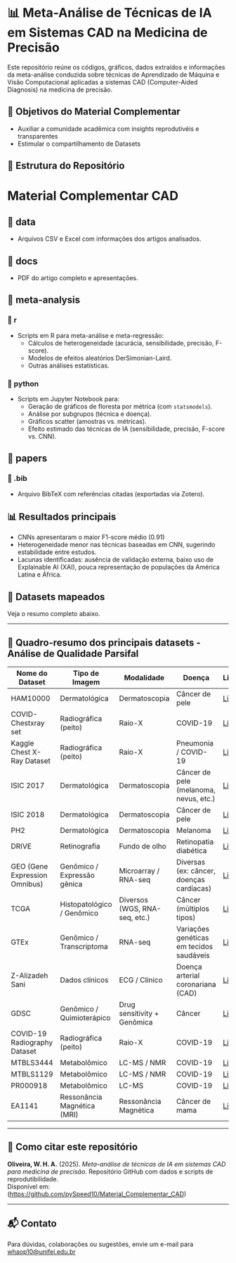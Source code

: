 # 📊 Meta-Análise de Técnicas de IA em Sistemas CAD na Medicina de Precisão

Este repositório reúne os códigos, gráficos, dados extraídos e informações da meta-análise conduzida sobre técnicas de Aprendizado de Máquina e Visão Computacional aplicadas a sistemas CAD (Computer-Aided Diagnosis) na medicina de precisão.

## 📌 Objetivos do Material Complementar

- Auxiliar a comunidade acadêmica com insights reprodutivéis e transparentes
- Estimular o compartilhamento de Datasets

## 📂 Estrutura do Repositório
# Material Complementar CAD

## 📁 data
- Arquivos CSV e Excel com informações dos artigos analisados.

## 📁 docs
- PDF do artigo completo e apresentações.

## 📁 meta-analysis
### 📂 r
- Scripts em R para meta-análise e meta-regressão:
  - Cálculos de heterogeneidade (acurácia, sensibilidade, precisão, F-score).
  - Modelos de efeitos aleatórios DerSimonian-Laird.
  - Outras análises estatísticas.

### 📂 python
- Scripts em Jupyter Notebook para:
  - Geração de gráficos de floresta por métrica (com `statsmodels`).
  - Análise por subgrupos (técnica e doença).
  - Gráficos scatter (amostras vs. métricas).
  - Efeito estimado das técnicas de IA (sensibilidade, precisão, F-score vs. CNN).

## 📁 papers
### 📂 .bib
- Arquivo BibTeX com referências citadas (exportadas via Zotero).

## 📊 Resultados principais

- CNNs apresentaram o maior F1-score médio (0.91)
- Heterogeneidade menor nas técnicas baseadas em CNN, sugerindo estabilidade entre estudos.
- Lacunas identificadas: ausência de validação externa, baixo uso de Explainable AI (XAI), pouca representação de populações da América Latina e África.

## 📁 Datasets mapeados

Veja o resumo completo abaixo.

---

## 📄 Quadro-resumo dos principais datasets - Análise de Qualidade Parsifal

| Nome do Dataset                                    | Tipo de Imagem                          | Modalidade                               | Doença                                          | Link                                                                                          | Acessível? |
|---------------------------------------------------|-----------------------------------------|------------------------------------------|-------------------------------------------------|-----------------------------------------------------------------------------------------------|------------|
| HAM10000                                           | Dermatológica                           | Dermatoscopia                            | Câncer de pele                                  | [Link](https://www.kaggle.com/kmader/skin-cancer-mnist-ham10000)                              | Sim        |
| COVID-Chestxray set                                | Radiográfica (peito)                    | Raio-X                                   | COVID-19                                        | [Link](https://github.com/ieee8023/covid-chestxray-dataset)                                   | Sim        |
| Kaggle Chest X-Ray Dataset                         | Radiográfica (peito)                    | Raio-X                                   | Pneumonia / COVID-19                            | [Link](https://www.kaggle.com/paultimothymooney/chest-xray-pneumonia)                         | Sim        |
| ISIC 2017                                          | Dermatológica                           | Dermatoscopia                            | Câncer de pele (melanoma, nevus, etc.)          | [Link](https://challenge.isic-archive.com/data)                                               | Sim        |
| ISIC 2018                                          | Dermatológica                           | Dermatoscopia                            | Câncer de pele                                  | [Link](https://challenge.isic-archive.com/data)                                               | Sim        |
| PH2                                                | Dermatológica                           | Dermatoscopia                            | Melanoma                                        | [Link](https://www.fc.up.pt/addi/ph2%20database.html)                                         | Sim        |
| DRIVE                                              | Retinografia                            | Fundo de olho                            | Retinopatia diabética                           | [Link](https://drive.grand-challenge.org)                                                     | Sim        |
| GEO (Gene Expression Omnibus)                      | Genômico / Expressão gênica             | Microarray / RNA-seq                      | Diversas (ex: câncer, doenças cardíacas)        | [Link](https://www.ncbi.nlm.nih.gov/geo/)                                                     | Sim        |
| TCGA                                               | Histopatológico / Genômico              | Diversos (WGS, RNA-seq, etc.)            | Câncer (múltiplos tipos)                        | [Link](https://www.cancer.gov/ccg/research/genome-sequencing/tcga)                            | Sim        |
| GTEx                                               | Genômico / Transcriptoma                | RNA-seq                                  | Variações genéticas em tecidos saudáveis        | [Link](https://gtexportal.org/home/)                                                          | Sim        |
| Z-Alizadeh Sani                                    | Dados clínicos                          | ECG / Clínico                            | Doença arterial coronariana (CAD)               | [Link](https://archive.ics.uci.edu/dataset/412/z+alizadeh+sani)                               | Sim        |
| GDSC                                               | Genômico / Quimioterápico               | Drug sensitivity + Genômica              | Câncer                                          | [Link](https://www.cancerrxgene.org/)                                                         | Sim        |
| COVID-19 Radiography Dataset                       | Radiográfica (peito)                    | Raio-X                                   | COVID-19                                        | [Link](https://www.kaggle.com/tawsifurrahman/covid19-radiography-database)                    | Sim        |
| MTBLS3444                                          | Metabolômico                            | LC-MS / NMR                              | COVID-19                                        | [Link](https://www.ebi.ac.uk/metabolights/MTBLS3444)                                          | Sim        |
| MTBLS1129                                          | Metabolômico                            | LC-MS / NMR                              | COVID-19                                        | [Link](https://www.ebi.ac.uk/metabolights/MTBLS1129)                                          | Sim        |
| PR000918                                           | Metabolômico                            | LC-MS                                    | COVID-19                                        | [Link](https://www.metabolomicsworkbench.org/data/DRCCMetadata.php?Mode=Project&ProjectID=PR000918) | Sim        |
| EA1141                               | Ressonância Magnética (MRI)             | Ressonância Magnética                    | Câncer de mama     | [Link](https://www.cancerimagingarchive.net/collection/ea1141/)                               | Sim        |


---

## 📘 Como citar este repositório

**Oliveira, W. H. A.** (2025). *Meta-análise de técnicas de IA em sistemas CAD para medicina de precisão*. Repositório GitHub com dados e scripts de reprodutibilidade.  
Disponível em: (https://github.com/pySpeed10/Material_Complementar_CAD)

---

## 📬 Contato

Para dúvidas, colaborações ou sugestões, envie um e-mail para whaop10@unifei.edu.br

